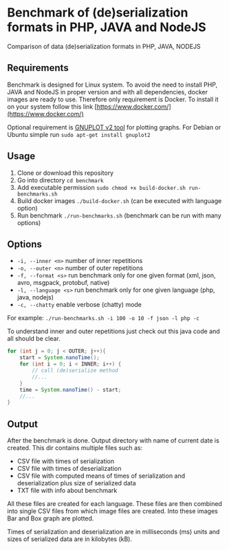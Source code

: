 # Benchmark of (de)serialization formats in PHP, JAVA and NodeJS
Comparison of data (de)serialization formats in PHP, JAVA, NODEJS

Requirements
----------
Benchmark is designed for Linux system. To avoid the need to install PHP, JAVA and NodeJS in proper version and with all dependencies, docker images are ready to use. Therefore only requirement is Docker. To install it on your system follow this link [https://www.docker.com/](https://www.docker.com/)

Optional requirement is [GNUPLOT v2 tool](http://www.gnuplot.info/) for plotting graphs.
For Debian or Ubuntu simple run ```sudo apt-get install gnuplot2```

Usage
----------
1. Clone or download this repository
2. Go into directory ```cd benchmark```
3. Add executable permission ```sudo chmod +x build-docker.sh run-benchmarks.sh```
4. Build docker images ```./build-docker.sh``` (can be executed with language option)
5. Run benchmark ```./run-benchmarks.sh``` (benchmark can be run with many options)

Options
----------
* ```-i, --inner <n>``` number of inner repetitions
* ```-o, --outer <n>``` number of outer repetitions
* ```-f, --format <s>``` run benchmark only for one given format (xml, json, avro, msgpack, protobuf, native)
* ```-l, --language <s>``` run benchmark only for one given language (php, java, nodejs)
* ```-c, --chatty``` enable verbose (chatty) mode

For example: ```./run-benchmarks.sh -i 100 -o 10 -f json -l php -c```

To understand inner and outer repetitions just check out this java code and all should be clear.
```java
for (int j = 0; j < OUTER; j++){
    start = System.nanoTime();
    for (int i = 0; i < INNER; i++) {
        // call (de)serialize method
        //...
    }
    time = System.nanoTime() - start;
    //...
}
```

Output
----------
After the benchmark is done. Output directory with name of current date is created. This dir contains multiple files such as:
* CSV file with times of serialization
* CSV file with times of deserialization
* CSV file with computed means of times of serialization and deserialization plus size of serialized data
* TXT file with info about benchmark

All these files are created for each language. These files are then combined into single CSV files from which image files are created. Into these images Bar and Box graph are plotted. 

Times of serialization and deserialization are in milliseconds (ms) units and sizes of serialized data are in kilobytes (kB).